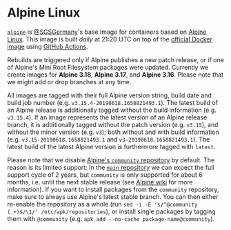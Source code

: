 Alpine Linux
============

[`alpine`](https://ghcr.io/sgsgermany/alpine) is [@SGSGermany](https://github.com/SGSGermany)'s base image for containers based on [Alpine Linux](https://alpinelinux.org/). This image is built *daily* at 21:20 UTC on top of the [official Docker image](https://hub.docker.com/_/alpine) using [GitHub Actions](https://github.com/SGSGermany/alpine/actions/workflows/container-publish.yml).

Rebuilds are triggered only if Alpine publishes a new patch release, or if one of Alpine's Mini Root Filesystem packages were updated. Currently we create images for **Alpine 3.18**,  **Alpine 3.17**, and **Alpine 3.16**. Please note that we might add or drop branches at any time.

All images are tagged with their full Alpine version string, build date and build job number (e.g. `v3.15.4-20190618.1658821493.1`). The latest build of an Alpine release is additionally tagged without the build information (e.g. `v3.15.4`). If an image represents the latest version of an Alpine release branch, it is additionally tagged without the patch version (e.g. `v3.15`), and without the minor version (e.g. `v3`); both without and with build information (e.g. `v3.15-20190618.1658821493.1` and `v3-20190618.1658821493.1`). The latest build of the latest Alpine version is furthermore tagged with `latest`.

Please note that we disable [Alpine's `community` repository](https://pkgs.alpinelinux.org/packages?name=&branch=edge&repo=community&arch=x86_64&maintainer=) by default. The reason is its limited support: In the [`main` repository](https://pkgs.alpinelinux.org/packages?name=&branch=edge&repo=main&arch=x86_64&maintainer=) we can expect the full support cycle of 2 years, but `community` is only supported for about 6 months, i.e. until the next stable release (see [Alpine wiki](https://wiki.alpinelinux.org/wiki/Repositories) for more information). If you want to install packages from the `community` repository, make sure to always use Alpine's latest stable branch. You can then either re-enable the repository as a whole (run `sed -i -E 's/^@community (.+)$/\1/' /etc/apk/repositories`), or install single packages by tagging them with `@community` (e.g. `apk add --no-cache package-name@community`).
